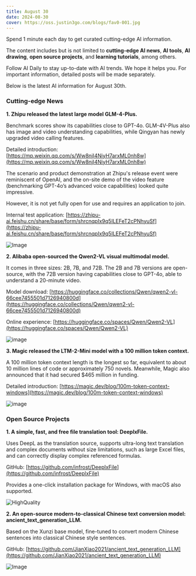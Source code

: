 ```yaml
---
title: August 30
date: 2024-08-30
cover: https://oss.justin3go.com/blogs/fav0-001.jpg
---
```



Spend 1 minute each day to get curated cutting-edge AI information.

The content includes but is not limited to **cutting-edge AI news**, **AI tools**, **AI drawing**, **open source projects**, and **learning tutorials**, among others.

Follow AI Daily to stay up-to-date with AI trends. We hope it helps you. For important information, detailed posts will be made separately.

Below is the latest AI information for August 30th.

### Cutting-edge News

**1. Zhipu released the latest large model GLM-4-Plus.**

Benchmark scores show its capabilities close to GPT-4o. GLM-4V-Plus also has image and video understanding capabilities, while Qingyan has newly upgraded video calling features.

Detailed introduction: [https://mp.weixin.qq.com/s/Ww8njI4NiyH7arxML0nh8w](https://mp.weixin.qq.com/s/Ww8njI4NiyH7arxML0nh8w)

The scenario and product demonstration at Zhipu's release event were reminiscent of OpenAI, and the on-site demo of the video feature (benchmarking GPT-4o’s advanced voice capabilities) looked quite impressive.

However, it is not yet fully open for use and requires an application to join.

Internal test application: [https://zhipu-ai.feishu.cn/share/base/form/shrcnqpIx9q5ILEFeT2cPNhyuSf](https://zhipu-ai.feishu.cn/share/base/form/shrcnqpIx9q5ILEFeT2cPNhyuSf)

![Image](https://cdn.jsdelivr.net/gh/freelander/oss@master/weixin/2024-08-30/640-20240830193744389.jpg)

**2. Alibaba open-sourced the Qwen2-VL visual multimodal model.**

It comes in three sizes: 2B, 7B, and 72B. The 2B and 7B versions are open-source, with the 72B version having capabilities close to GPT-4o, able to understand a 20-minute video.

Model download: [https://huggingface.co/collections/Qwen/qwen2-vl-66cee7455501d7126940800d](https://huggingface.co/collections/Qwen/qwen2-vl-66cee7455501d7126940800d)

Online experience: [https://huggingface.co/spaces/Qwen/Qwen2-VL](https://huggingface.co/spaces/Qwen/Qwen2-VL)

![image](https://cdn.jsdelivr.net/gh/freelander/oss@master/weixin/2024-08-30/image-20240830194302035.png)

**3. Magic released the LTM-2-Mini model with a 100 million token context.**

A 100 million token context length is the longest so far, equivalent to about 10 million lines of code or approximately 750 novels. Meanwhile, Magic also announced that it had secured $465 million in funding.

Detailed introduction: [https://magic.dev/blog/100m-token-context-windows](https://magic.dev/blog/100m-token-context-windows)

![image](https://cdn.jsdelivr.net/gh/freelander/oss@master/ai-daily/2024-08-30/image-20240830195550744.png)

### Open Source Projects

**1. A simple, fast, and free file translation tool: DeeplxFile.**

Uses DeepL as the translation source, supports ultra-long text translation and complex documents without size limitations, such as large Excel files, and can correctly display complex referenced formulas.

GitHub: [https://github.com/infrost/DeeplxFile](https://github.com/infrost/DeeplxFile)

Provides a one-click installation package for Windows, with macOS also supported.

![HighQuality](https://cdn.jsdelivr.net/gh/freelander/oss@master/ai-daily/2024-08-30/deeplxfile_quality.png)

**2. An open-source modern-to-classical Chinese text conversion model: ancient_text_generation_LLM.**

Based on the Xunzi base model, fine-tuned to convert modern Chinese sentences into classical Chinese style sentences.

GitHub: [https://github.com/JianXiao2021/ancient_text_generation_LLM](https://github.com/JianXiao2021/ancient_text_generation_LLM)

![Image](https://cdn.jsdelivr.net/gh/freelander/oss@master/ai-daily/2024-08-30/GWM41p5bIAA38_6.jpeg)

